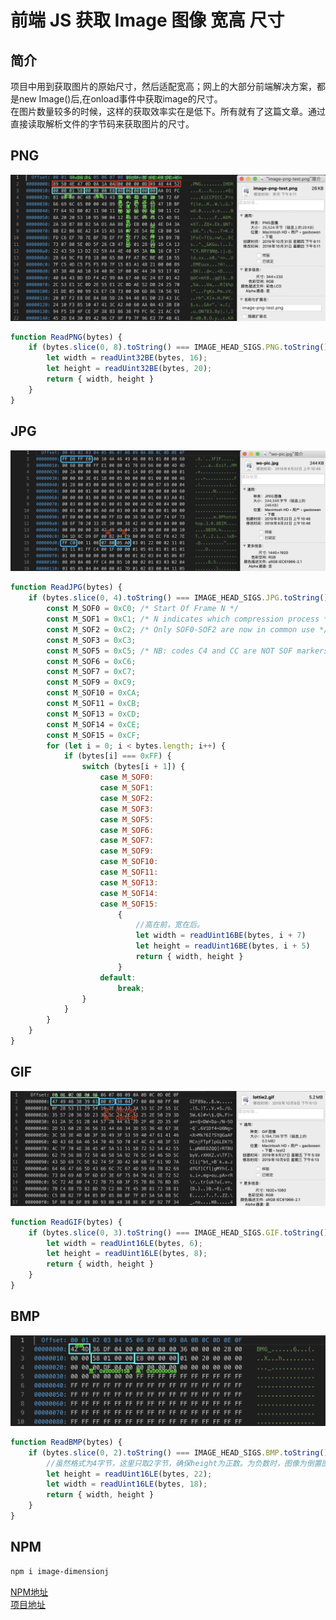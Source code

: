 # 前端 JS 获取 Image 图像 宽高 尺寸
## 简介
项目中用到获取图片的原始尺寸，然后适配宽高；网上的大部分前端解决方案，都是new Image()后,在onload事件中获取image的尺寸。  
在图片数量较多的时候，这样的获取效率实在是低下。所有就有了这篇文章。通过直接读取解析文件的字节码来获取图片的尺寸。

## PNG
![](./image-png-test-2.png)
```js
function ReadPNG(bytes) {
    if (bytes.slice(0, 8).toString() === IMAGE_HEAD_SIGS.PNG.toString()) {
        let width = readUint32BE(bytes, 16);
        let height = readUint32BE(bytes, 20);
        return { width, height }
    }
}
```

## JPG
![](./image-jpg-test-2.png)
```js
function ReadJPG(bytes) {
    if (bytes.slice(0, 4).toString() === IMAGE_HEAD_SIGS.JPG.toString()) { 
        const M_SOF0 = 0xC0; /* Start Of Frame N */
        const M_SOF1 = 0xC1; /* N indicates which compression process */
        const M_SOF2 = 0xC2; /* Only SOF0-SOF2 are now in common use */
        const M_SOF3 = 0xC3;
        const M_SOF5 = 0xC5; /* NB: codes C4 and CC are NOT SOF markers */
        const M_SOF6 = 0xC6;
        const M_SOF7 = 0xC7;
        const M_SOF9 = 0xC9;
        const M_SOF10 = 0xCA;
        const M_SOF11 = 0xCB;
        const M_SOF13 = 0xCD;
        const M_SOF14 = 0xCE;
        const M_SOF15 = 0xCF;
        for (let i = 0; i < bytes.length; i++) {
            if (bytes[i] === 0xFF) {
                switch (bytes[i + 1]) {
                    case M_SOF0:
                    case M_SOF1:
                    case M_SOF2:
                    case M_SOF3:
                    case M_SOF5:
                    case M_SOF6:
                    case M_SOF7:
                    case M_SOF9:
                    case M_SOF10:
                    case M_SOF11:
                    case M_SOF13:
                    case M_SOF14:
                    case M_SOF15:
                        {
                            //高在前，宽在后。
                            let width = readUint16BE(bytes, i + 7)
                            let height = readUint16BE(bytes, i + 5)
                            return { width, height }
                        }
                    default:
                        break;
                }
            }
        }
    }
}
```

## GIF
![](./image-gif-test.png)
```js
function ReadGIF(bytes) {
    if (bytes.slice(0, 3).toString() === IMAGE_HEAD_SIGS.GIF.toString()) {
        let width = readUint16LE(bytes, 6);
        let height = readUint16LE(bytes, 8);
        return { width, height }
    }
}
```

## BMP
![](image-bmp-test.png)
```js
function ReadBMP(bytes) {
    if (bytes.slice(0, 2).toString() === IMAGE_HEAD_SIGS.BMP.toString()) {
        //虽然格式为4字节，这里只取2字节，确保height为正数。为负数时，图像为倒置图像。
        let height = readUint16LE(bytes, 22);
        let width = readUint16LE(bytes, 18);
        return { width, height }
    }
}
```
## NPM
```bash
npm i image-dimensionj
```
[NPM地址](https://www.npmjs.com/package/image-dimensionjs)  
[项目地址](https://github.com/gaobowen/image-dimension)